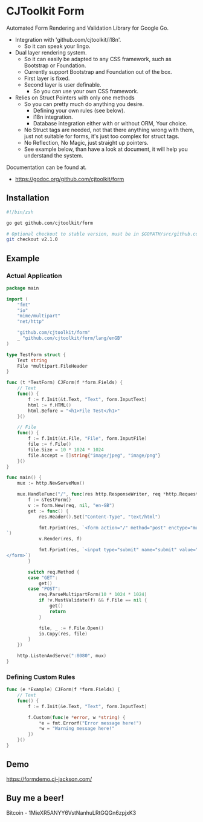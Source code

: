 # CJToolkit Form

Automated Form Rendering and Validation Library for Google Go.

- Integration with 'github.com/cjtoolkit/i18n'.
  - So it can speak your lingo.
- Dual layer rendering system.
  - So it can easily be adapted to any CSS framework, such as Bootstrap or Foundation.
  - Currently support Bootstrap and Foundation out of the box.
  - First layer is fixed.
  - Second layer is user definable.
    - So you can use your own CSS framework.
- Relies on Struct Pointers with only one methods
  - So you can pretty much do anything you desire.
    - Defining your own rules (see below).
    - i18n integration.
    - Database integration either with or without ORM, Your choice.
  - No Struct tags are needed, not that there anything wrong with them, just not suitable for forms, it's just too complex for struct tags.
  - No Reflection, No Magic, just straight up pointers.
  - See example below, than have a look at document, it will help you understand the system.

Documentation can be found at.

 - https://godoc.org/github.com/cjtoolkit/form

## Installation

~~~ sh
#!/bin/zsh

go get github.com/cjtoolkit/form

# Optional checkout to stable version, must be in $GOPATH/src/github.com/cjtoolkit/form
git checkout v2.1.0
~~~

## Example

### Actual Application

~~~ go
package main

import (
	"fmt"
	"io"
	"mime/multipart"
	"net/http"

	"github.com/cjtoolkit/form"
	_ "github.com/cjtoolkit/form/lang/enGB"
)

type TestForm struct {
	Text string
	File *multipart.FileHeader
}

func (t *TestForm) CJForm(f *form.Fields) {
	// Text
	func() {
		f := f.Init(&t.Text, "Text", form.InputText)
		html := f.HTML()
		html.Before = "<h1>File Test</h1>"
	}()

	// File
	func() {
		f := f.Init(&t.File, "File", form.InputFile)
		file := f.File()
		file.Size = 10 * 1024 * 1024
		file.Accept = []string{"image/jpeg", "image/png"}
	}()
}

func main() {
	mux := http.NewServeMux()

	mux.HandleFunc("/", func(res http.ResponseWriter, req *http.Request) {
		f := &TestForm{}
		v := form.New(req, nil, "en-GB")
		get := func() {
			res.Header().Set("Content-Type", "text/html")

			fmt.Fprint(res, `<form action="/" method="post" enctype="multipart/form-data">
`)
			v.Render(res, f)

			fmt.Fprint(res, `<input type="submit" name="submit" value="Submit">
</form>`)
		}

		switch req.Method {
		case "GET":
			get()
		case "POST":
			req.ParseMultipartForm(10 * 1024 * 1024)
			if !v.MustValidate(f) && f.File == nil {
				get()
				return
			}

			file, _ := f.File.Open()
			io.Copy(res, file)
		}
	})

	http.ListenAndServe(":8080", mux)
}
~~~

### Defining Custom Rules

~~~ go 
func (e *Example) CJForm(f *form.Fields) {
	// Text
	func() {
		f := f.Init(&e.Text, "Text", form.InputText)

		f.Custom(func(e *error, w *string) {
			*e = fmt.Errorf("Error message here!")
			*w = "Warning message here!"
		})
	}()
}
~~~


## Demo

https://formdemo.cj-jackson.com/

## Buy me a beer!

Bitcoin - 1MieXR5ANYY6VstNanhuLRtGQGn6zpjxK3